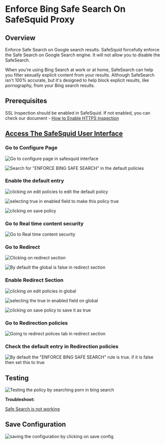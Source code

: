 # Enforce Bing Safe Search On SafeSquid Proxy

## Overview

Enforce Safe Search on Google search results. SafeSquid forcefully enforce the Safe Search on Google Search engine. It will not allow you to disable the SafeSearch.

When you're using Bing Search at work or at home, SafeSearch can help you filter sexually explicit content from your results. Although SafeSearch isn't 100% accurate, but it's designed to help block explicit results, like pornography, from your Bing search results.

## Prerequisites

SSL Inspection should be enabled in SafeSquid. If not enabled, you can check our document - [How to Enable HTTPS Inspection](https://help.safesquid.com/portal/en/kb/articles/setup-https-inspection)

## [Access The SafeSquid User Interface](https://help.safesquid.com/portal/en/kb/articles/access-the-safesquid-user-interface)

### Go to Configure Page

![Go to configure page in safesquid interface](/img/How_To/Enforce_Bing_Safe_Search_On_SafeSquid_Proxy/image1.webp)

![Search for "ENFORCE BING SAFE SEARCH" in the default policies](/img/How_To/Enforce_Bing_Safe_Search_On_SafeSquid_Proxy/image2.webp)

### Enable the default entry

![clicking on edit policies to edit the default policy](/img/How_To/Enforce_Bing_Safe_Search_On_SafeSquid_Proxy/image3.webp)

![selecting true in enabled field to make this policy true](/img/How_To/Enforce_Bing_Safe_Search_On_SafeSquid_Proxy/image4.webp)

![clicking on save policy](/img/How_To/Enforce_Bing_Safe_Search_On_SafeSquid_Proxy/image5.webp)

### Go to Real time content security

![Go to Real time content security](/img/How_To/Enforce_Bing_Safe_Search_On_SafeSquid_Proxy/image6.webp)

### Go to Redirect

![Clicking on redirect section ](/img/How_To/Enforce_Bing_Safe_Search_On_SafeSquid_Proxy/image7.webp)

![By default the global is false in redirect section ](/img/How_To/Enforce_Bing_Safe_Search_On_SafeSquid_Proxy/image8.webp)

### Enable Redirect Section 

![clicking on edit policies in global](/img/How_To/Enforce_Bing_Safe_Search_On_SafeSquid_Proxy/image9.webp)

![selecting the true in enabled field on global](/img/How_To/Enforce_Bing_Safe_Search_On_SafeSquid_Proxy/image10.webp)

![clicking on save policy to save it as true](/img/How_To/Enforce_Bing_Safe_Search_On_SafeSquid_Proxy/image11.webp)

### Go to Redirection policies

![Going to redirect polices tab in redirect section](/img/How_To/Enforce_Bing_Safe_Search_On_SafeSquid_Proxy/image12.webp)

### Check the default entry in Redirection policies

![By default the "ENFORCE BING SAFE SEARCH" rule is true. if it is false then set this to true](/img/How_To/Enforce_Bing_Safe_Search_On_SafeSquid_Proxy/image13.webp)

## Testing

![Testing the policy by searching porn in bing search](/img/How_To/Enforce_Bing_Safe_Search_On_SafeSquid_Proxy/image14.webp)

**Troubleshoot:**

[Safe Search is not working](https://help.safesquid.com/portal/en/kb/articles/safe-search-is-not-working)

## Save Configuration

![saving the configuration by clicking on save config](/img/How_To/Enforce_Bing_Safe_Search_On_SafeSquid_Proxy/image15.webp)
